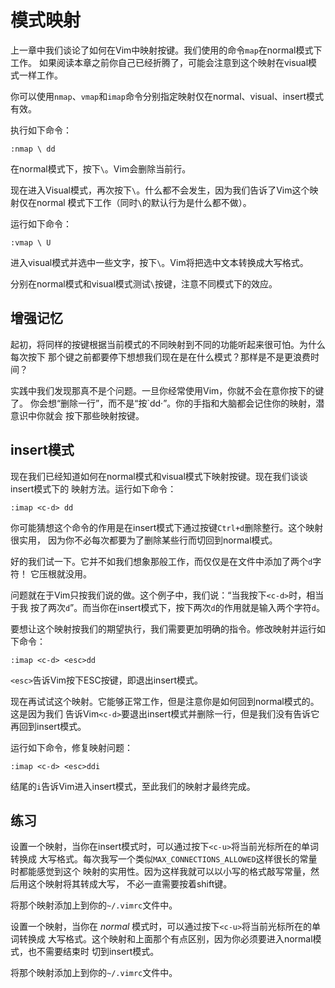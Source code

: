 # 模式映射

上一章中我们谈论了如何在Vim中映射按键。我们使用的命令`map`在normal模式下工作。
如果阅读本章之前你自己已经折腾了，可能会注意到这个映射在visual模式一样工作。

你可以使用`nmap`、`vmap`和`imap`命令分别指定映射仅在normal、visual、insert模式有效。

执行如下命令：

    
    
    :nmap \ dd

在normal模式下，按下`\`。Vim会删除当前行。

现在进入Visual模式，再次按下`\`。什么都不会发生，因为我们告诉了Vim这个映射仅在normal 模式下工作（同时`\`的默认行为是什么都不做）。

运行如下命令：

    
    
    :vmap \ U

进入visual模式并选中一些文字，按下`\`。Vim将把选中文本转换成大写格式。

分别在normal模式和visual模式测试`\`按键，注意不同模式下的效应。

## 增强记忆

起初，将同样的按键根据当前模式的不同映射到不同的功能听起来很可怕。为什么每次按下 那个键之前都要停下想想我们现在是在什么模式？那样是不是更浪费时间？

实践中我们发现那真不是个问题。一旦你经常使用Vim，你就不会在意你按下的键了。
你会想“删除一行”，而不是“按`dd·”。你的手指和大脑都会记住你的映射，潜意识中你就会 按下那些映射按键。

## insert模式

现在我们已经知道如何在normal模式和visual模式下映射按键。现在我们谈谈insert模式下的 映射方法。运行如下命令：

    
    
    :imap <c-d> dd

你可能猜想这个命令的作用是在insert模式下通过按键`Ctrl+d`删除整行。这个映射很实用， 因为你不必每次都要为了删除某些行而切回到normal模式。

好的我们试一下。它并不如我们想象那般工作，而仅仅是在文件中添加了两个`d`字符！ 它压根就没用。

问题就在于Vim只按我们说的做。这个例子中，我们说：“当我按下`<c-d>`时，相当于我
按了两次`d`”。而当你在insert模式下，按下两次`d`的作用就是输入两个字符`d`。

要想让这个映射按我们的期望执行，我们需要更加明确的指令。修改映射并运行如下命令：

    
    
    :imap <c-d> <esc>dd

`<esc>`告诉Vim按下ESC按键，即退出insert模式。

现在再试试这个映射。它能够正常工作，但是注意你是如何回到normal模式的。这是因为我们
告诉Vim`<c-d>`要退出insert模式并删除一行，但是我们没有告诉它再回到insert模式。

运行如下命令，修复映射问题：

    
    
    :imap <c-d> <esc>ddi

结尾的`i`告诉Vim进入insert模式，至此我们的映射才最终完成。

## 练习

设置一个映射，当你在insert模式时，可以通过按下`<c-u>`将当前光标所在的单词转换成
大写格式。每次我写一个类似`MAX_CONNECTIONS_ALLOWED`这样很长的常量时都能感觉到这个
映射的实用性。因为这样我就可以以小写的格式敲写常量，然后用这个映射将其转成大写， 不必一直需要按着shift键。

将那个映射添加上到你的`~/.vimrc`文件中。

设置一个映射，当你在 _normal_ 模式时，可以通过按下`<c-u>`将当前光标所在的单词转换成
大写格式。这个映射和上面那个有点区别，因为你必须要进入normal模式，也不需要结束时 切到insert模式。

将那个映射添加上到你的`~/.vimrc`文件中。

